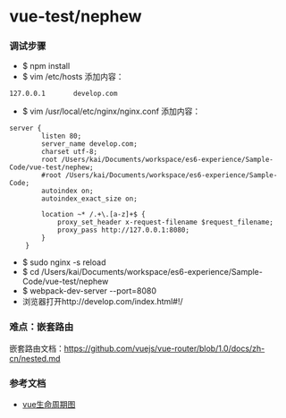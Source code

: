 # vue-test/nephew

### 调试步骤

* $ npm install
* $ vim /etc/hosts 添加内容：

```
127.0.0.1       develop.com
```

* $ vim /usr/local/etc/nginx/nginx.conf 添加内容：

```
server {
        listen 80;
        server_name develop.com;
        charset utf-8;
        root /Users/kai/Documents/workspace/es6-experience/Sample-Code/vue-test/nephew;
        #root /Users/kai/Documents/workspace/es6-experience/Sample-Code;
        autoindex on;
        autoindex_exact_size on;

        location ~* /.+\.[a-z]+$ {
            proxy_set_header x-request-filename $request_filename;
            proxy_pass http://127.0.0.1:8080;
        }
    }
```

* $ sudo nginx -s reload  
* $ cd /Users/kai/Documents/workspace/es6-experience/Sample-Code/vue-test/nephew
* $ webpack-dev-server --port=8080
* 浏览器打开http://develop.com/index.html#!/

### 难点：嵌套路由
嵌套路由文档：https://github.com/vuejs/vue-router/blob/1.0/docs/zh-cn/nested.md

### 参考文档
* [vue生命周期图](http://mmbiz.qpic.cn/mmbiz_png/tnZGrhTk4de9J8NKgGTv1rjsknI07FhXMvYA3cWctBanoYXuiazx8wLrhRSnYK7XAiaghXRReWlgoylIVmB8d89g/640?wx_fmt=png&tp=webp&wxfrom=5&wx_lazy=1)
